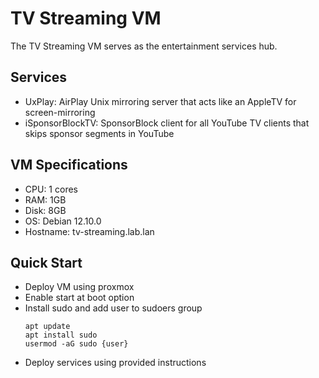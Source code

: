 # TV Streaming VM

The TV Streaming VM serves as the entertainment services hub.

## Services
- UxPlay: AirPlay Unix mirroring server that acts like an AppleTV for screen-mirroring
- iSponsorBlockTV: SponsorBlock client for all YouTube TV clients that skips sponsor segments in YouTube

## VM Specifications
- CPU: 1 cores
- RAM: 1GB
- Disk: 8GB
- OS: Debian 12.10.0
- Hostname: tv-streaming.lab.lan

## Quick Start
- Deploy VM using proxmox
- Enable start at boot option
- Install sudo and add user to sudoers group
  ```
  apt update
  apt install sudo
  usermod -aG sudo {user}
  ```
- Deploy services using provided instructions 